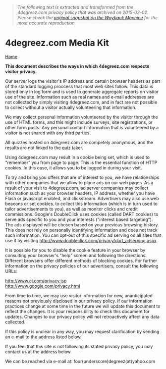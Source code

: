 > *The following text is extracted and transformed from the 4degreez.com privacy policy that was archived on 2015-02-02. Please check the [original snapshot on the Wayback Machine](https://web.archive.org/web/20150202132126id_/http%3A//www.4degreez.com/privacy.html) for the most accurate reproduction.*

# 4degreez.com Media Kit

[Home](https://web.archive.org/)

**This document describes the ways in which 4degreez.com respects visitor privacy.**

Our server logs the visitor's IP address and certain browser headers as part of the standard logging proccess that most web sites follow. This data is stored only in log form and is used to generate aggregate reports on visitor use of the site. Information such as real names and e-mail addresses are not collected by simply visiting 4degreez.com, and in fact are not possible to collect without a visitor actually volunteering that information.

We may collect personal information volunteered by the visitor through the use of HTML forms, and this might include surveys, site registrations, or other form posts. Any personal contact information that is volunteered by a visitor is not shared with any third parties.

All quizzes hosted on 4degreez.com are competely anonymous, and the results are not linked to the quiz taker.

Using 4degreez.com may result in a cookie being set, which is used to "remember" you from page to page. This is the essential function of HTTP cookies. In this case, it allows you to be logged in during your visit.

To try and bring you offers that are of interest to you, we have relationships with other companies that we allow to place ads on our web pages. As a result of your visit to 4degreez.com, ad server companies may collect information such as your browser headers, IP address, whether you have Flash or javascript enabled, and clickstream. Advertisers may also use web beacons or set cookies. to collect this information (which is in turn used to tailor advertisements to you), as well as monitor clicks and credit commissions. Google's DoubleClick uses cookies (called DART cookies) to serve ads specific to you and your interests ("interest based targeting"). The ads displayed will be chosen based on your previous browsing history. This does not rely on personally identifying information and does not track such information. You can opt-out of this specific ad serving on all sites that use it by visiting http://www.doubleclick.com/privacy/dart_adserving.aspx

It is possible for you to disable the cookie feature in your browser by consulting your browser's "help" screen and following the directions. Different browsers offer different methods of blocking cookies. For further information on the privacy policies of our advertisers, consult the following URLs:

http://www.cj.com/privacy.jsp  
http://www.google.com/privacy.html

From time to time, we may use visitor information for new, unanticipated reasons not previously disclosed in our privacy policy. If our information practices change at some time in the future we will update this document to reflect the changes. It is your responsibility to check this document for updates. Changes to our privacy policy will not retroactively affect any data collected.

If this policy is unclear in any way, you may request clarification by sending an e-mail to the address listed below.

If you feel that this site is not following its stated privacy policy, you may contact us at the address below.

We can be reached via e-mail at: four(underscore)degreez(at)yahoo.com
